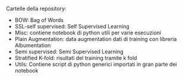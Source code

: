 Cartelle della repository:
- BOW: Bag of Words
- SSL-self supervised: Self Supervised Learning
- Misc: contiene notebook di python utili per varie esecuzioni
- Plain Augmentation: data augmentation dati di training con libreria Albumentation
- Semi supervised: Semi Supervised Learning
- Stratified K-fold: risultati del training tramite k fold
- Utils: Contiene script di python generici importati in gran parte dei notebook


